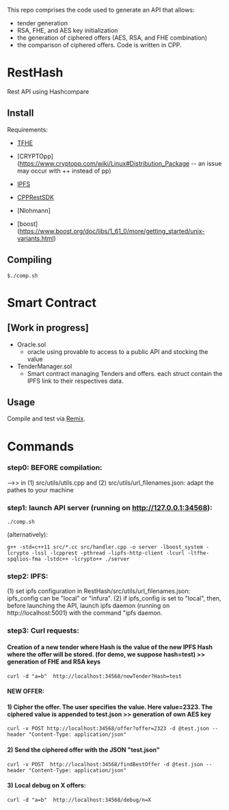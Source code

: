 This repo comprises the code used to generate an API that allows:
- tender generation
- RSA, FHE, and AES key initialization 
- the generation of ciphered offers (AES, RSA, and FHE combination)
- the comparison of ciphered offers. 
Code is written in CPP. 

RestHash
========
Rest API using Hashcompare

Install
-------
Requirements:

* [TFHE](http://tfhe.github.io/tfhe/installation.html)

* [CRYPTOpp](https://www.cryptopp.com/wiki/Linux#Distribution_Package -- an issue may occur with ++ instead of pp)

* [IPFS](https://github.com/vasild/cpp-ipfs-http-client)

* [CPPRestSDK](https://github.com/microsoft/cpprestsdk/wiki/How-to-build-for-Linux)

* [Nlohmann]

* [boost] (https://www.boost.org/doc/libs/1_61_0/more/getting_started/unix-variants.html)

Compiling
---------
    $./comp.sh

Smart Contract
====
[Work in progress]
---

* Oracle.sol
    - oracle using provable to access to a public API and stocking the value
* TenderManager.sol
    - Smart contract managing Tenders and offers. each struct contain the IPFS link to their respectives data.

Usage
---

Compile and test via [Remix](https://remix.ethereum.org/#version=soljson-v0.5.16+commit.9c3226ce.js&optimize=false&evmVersion=null&gist=8a28f5ee239b7815b935d883f1239904&runs=200).


# Commands

### step0: BEFORE compilation:
-->> in (1) src/utils/utils.cpp and (2) src/utils/url_filenames.json: adapt the pathes to your machine

### step1: launch API server (running on http://127.0.0.1:34568): 
`./comp.sh`

(alternatively):

`g++ -std=c++11 src/*.cc src/handler.cpp -o server -lboost_system -lcrypto -lssl -lcpprest -pthread -lipfs-http-client -lcurl -ltfhe-spqlios-fma -lstdc++ -lcrypto++
./server`

### step2: IPFS:
(1) set ipfs configuration in RestHash/src/utils/url_filenames.json: ipfs_config can be "local" or "infura".
(2) if ipfs_config is set to "local", then, before launching the API, launch ipfs daemon (running on http://localhost:5001) with the command "ipfs daemon.

### step3: Curl requests:
#### Creation of a new tender where Hash is the value of the new IPFS Hash where the offer will be stored. (for demo, we suppose hash=test)  >> generation of FHE and RSA keys 
`curl -d "a=b"  http://localhost:34568/newTender?Hash=test`

#### NEW OFFER:
#### 1) Cipher the offer. The user specifies the value. Here value=2323. The ciphered value is appended to test.json >> generation of own AES key
`curl -v POST http://localhost:34568/offer?offer=2323 -d @test.json --header "Content-Type: application/json"`

#### 2) Send the ciphered offer with the JSON "test.json"
`curl -v POST  http://localhost:34568/findBestOffer -d @test.json --header "Content-Type: application/json"`

#### 3) Local debug on X offers:
`curl -d "a=b"  http://localhost:34568/debug/n=X`

